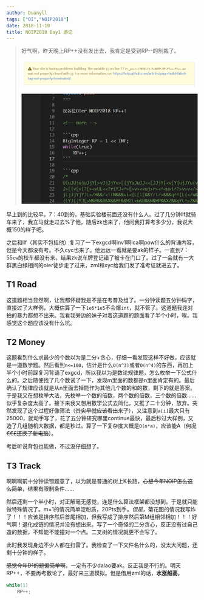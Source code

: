```yaml
---
author: Duanyll
tags: ["OI","NOIP2018"]
date: 2018-11-10
title: NOIP2018 Day1 游记
---
```


> 好气啊，昨天晚上RP++没有发出去，我肯定是受到RP--的制裁了。
>
> ![Stupid Github](/images/GitHubBug1.png)
>
> ![Stupid Github](/images/GitHubBug2.png)

早上到的比较早，7：40到的，基础实验楼前面还没有什么人。过了几分钟llf就骑车来了，我立马就走过去%了他，随后zk也来了，他问我打算考多少分，我说大概150的样子吧。

<!-- more -->

之后和llf（其实不包括他）复习了一下exgcd啊inv1啊lca啊pow什么的背诵内容，但是今天都没有考。不久cyc也来了。他远远一看就是要ak的样子。一直到7：55`cw`的校车都没有来，结果zk说车牌登记错了被卡在门口了。过了一会就有一大群黑白绿相间的oier徒步走了过来，zml和xyc给我们发了准考证就进去了。

## T1 Road

这道题相当显然啊，让我都怀疑我是不是在考普及组了。一分钟读题五分钟码字，直接过了大样例，大概估算了一下`1e6*1e5`不会爆`int`，就不管了。这道题我连对拍的暴力都想不出来。我看我旁边的妹子对着这道题的题面看了半个小时，唉。我感觉这个题应该没有什么坑。

## T2 Money

这题看到什么求最少的个数以为是二分+贪心，仔细一看发现这样不好做，应该就是一道数学题。然后看到`n<=100`，估计是什么`O(n^3)`或者`O(n^4)`的东西，再加上半个小时前踩复习背诵了exgcd，所以我以为是数论规律题，怎么枚举一下公式什么的。之后随便找了几个数试了一下，发现m里面的数都是n里面肯定有的。最后确认了规律应该就是从n里面去掉能作为其他几个数的和的数，剩下的就是答案。于是我又在想枚举大法，先枚举一个数的倍数，两个数的倍数，三个数的倍数……似乎复杂度太高了。接下来我又想用数学公式去简化，又推了二十分钟，放弃。突然发现了这个过程好像筛法（~~其实早就应该看出来了~~），又注意到`a[i]`最大只有25000，就动手写了，花了五分钟研究哪里continue最快，最后秒过大样例，又造了几组随机大数据，都是秒过。算了一下复杂度大概是`O(n*a)`，应该能A（~~何况€€£还换了新电脑~~）。

考后听说背包也能做，不过没仔细想了。

## T3 Track

啊啊啊前十分钟读错题意了，以为就是普通的树上K长路，~~心想今年NOIP怎么这么简单~~，结果有限制条件……

然后还剩一个半小时，对正解毫无感觉，连是什么算法框架都没想到。于是就只能做特殊情况了。m=1的情况简单淀粉质，20Pts到手。*但是*，菊花图的情况我写炸了！！！应该是排序然后首尾相加，但我写成了排序然后第M组相邻相加！！！好气啊！退化成链的情况并没有想出来。写了一个奇怪的二分贪心，反正没有过自己造的数据，不知能不能撞对一个点。二叉树的情况就更不会写了。

此时我发现身边不少人都在扫雷了。我检查了一下文件名什么的，没太大问题，还剩十分钟的样子。

~~感觉今年D1的题偏简单啊~~，一定有不少dalao要ak。反正我是不行的。明天RP++，不要再考数论了，最好来三道模拟。但是借用zml的话，**水涨船高**。

```cpp
while(1)
    RP++;
```